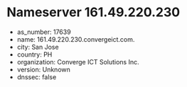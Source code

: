 # Nameserver 161.49.220.230

* as_number: 17639
* name: 161.49.220.230.convergeict.com.
* city: San Jose
* country: PH
* organization: Converge ICT Solutions Inc.
* version: Unknown
* dnssec: false
